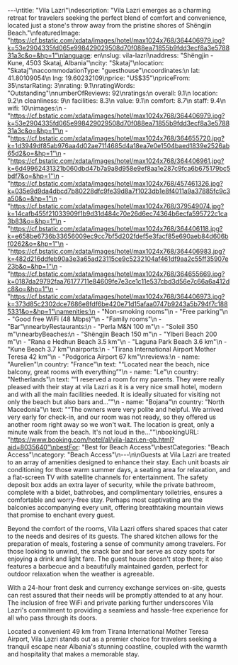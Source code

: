 ---\ntitle: "Vila Lazri"\ndescription: "Vila Lazri emerges as a charming retreat for travelers seeking the perfect blend of comfort and convenience, located just a stone's throw away from the pristine shores of Shëngjin Beach."\nfeaturedImage: "https://cf.bstatic.com/xdata/images/hotel/max1024x768/364406979.jpg?k=53e2904335fd065e998429029508d70f088ea71855b9fdd3ecf8a3e578831a3c&o=&hp=1"\nlanguage: en\nslug: vila-lazri\naddress: "Shëngjin - Kune, 4503 Skataj, Albania"\ncity: "Skataj"\nlocation: "Skataj"\naccommodationType: "guesthouse"\ncoordinates:\n  lat: 41.80109054\n  lng: 19.60232109\nprice: "US$35"\npriceFrom: 35\nstarRating: 3\nrating: 9.1\nratingWords: "Outstanding"\nnumberOfReviews: 92\nratings:\n  overall: 9.1\n  location: 9.2\n  cleanliness: 9\n  facilities: 8.3\n  value: 9.1\n  comfort: 8.7\n  staff: 9.4\n  wifi: 10\nimages:\n  - "https://cf.bstatic.com/xdata/images/hotel/max1024x768/364406979.jpg?k=53e2904335fd065e998429029508d70f088ea71855b9fdd3ecf8a3e578831a3c&o=&hp=1"\n  - "https://cf.bstatic.com/xdata/images/hotel/max1024x768/364655720.jpg?k=1d3949df85ab976aa4d02ae7114685d4a18ea7e0e1504baed1839e2526ab65d2&o=&hp=1"\n  - "https://cf.bstatic.com/xdata/images/hotel/max1024x768/364406961.jpg?k=6d49962431321b060dbd47b7a9a8d958e9ef8aa1e287c9fca6b675179bc5bdf7&o=&hp=1"\n  - "https://cf.bstatic.com/xdata/images/hotel/max1024x768/457461326.jpg?k=035e9d9da4dbcd7b80228dfc9fe39d8a7f1023db1e8f4011a9a37885fc9c3a50&o=&hp=1"\n  - "https://cf.bstatic.com/xdata/images/hotel/max1024x768/379549074.jpg?k=14cafb455f21033909f1b9d31d484c70e26d6ec74364b6ecfa595722c1ca3b83&o=&hp=1"\n  - "https://cf.bstatic.com/xdata/images/hotel/max1024x768/364406118.jpg?k=e658be6736b33656009ec9cc7bf5d202fdef5e3facf85e690aeb84d606bf0262&o=&hp=1"\n  - "https://cf.bstatic.com/xdata/images/hotel/max1024x768/364406983.jpg?k=482d216ddfeb90a3e3a65ad23115ce9c5232104af461df9aa2c55ff35907e23b&o=&hp=1"\n  - "https://cf.bstatic.com/xdata/images/hotel/max1024x768/364655669.jpg?k=0187da29792faa76177711e84609fe7e3ce1c11e537cbd3d56e7c66a6a412dc8&o=&hp=1"\n  - "https://cf.bstatic.com/xdata/images/hotel/max1024x768/364406973.jpg?k=373d85c2302dce7686e8fdf6be420e71d15afaa0747b9243a5b794f7c1885331&o=&hp=1"\namenities:\n  - "Non-smoking rooms"\n  - "Free parking"\n  - "Good free WiFi (48 Mbps)"\n  - "Family rooms"\n  - "Bar"\nnearbyRestaurants:\n  - "Perla M&N 100 m"\n  - "Soleil 350 m"\nnearbyBeaches:\n  - "Shëngjin Beach 150 m"\n  - "Ylberi Beach 200 m"\n  - "Rana e Hedhun Beach 3.5 km"\n  - "Laguna Park Beach 3.6 km"\n  - "Kune Beach 3.7 km"\nairports:\n  - "Tirana International Airport Mother Teresa 42 km"\n  - "Podgorica Airport 67 km"\nreviews:\n  - name: "Aurelien"\n    country: "France"\n    text: "“Located near the beach, nice balcony, great rooms with everything”"\n  - name: "Le"\n    country: "Netherlands"\n    text: "“I reserved a room for my parents. They were really pleased with their stay at vila Lazri as it is a very nice small hotel, modern and with all the main facilities needed. It is ideally situated for visiting not only the beach but also bars and...”"\n  - name: "Bojana"\n    country: "North Macedonia"\n    text: "“The owners were very polite and helpful. We arrived very early for check-in, and our room was not ready, so they offered us another room right away so we won't wait. The location is great, only a minute walk from the beach. It's not loud in the...”"\nbookingURL: "https://www.booking.com/hotel/al/vila-lazri.en-gb.html?aid=8035640"\nbestFor: "Best for Beach Access"\nbestCategories: "Beach Access"\ncategory: "Beach Access"\n---\n\nGuests at Vila Lazri are treated to an array of amenities designed to enhance their stay. Each unit boasts air conditioning for those warm summer days, a seating area for relaxation, and a flat-screen TV with satellite channels for entertainment. The safety deposit box adds an extra layer of security, while the private bathroom, complete with a bidet, bathrobes, and complimentary toiletries, ensures a comfortable and worry-free stay. Perhaps most captivating are the balconies accompanying every unit, offering breathtaking mountain views that promise to enchant every guest.

Beyond the comfort of the rooms, Vila Lazri offers shared spaces that cater to the needs and desires of its guests. The shared kitchen allows for the preparation of meals, fostering a sense of community among travelers. For those looking to unwind, the snack bar and bar serve as cozy spots for enjoying a drink and light fare. The guest house doesn't stop there; it also features a barbecue and a beautifully maintained garden, perfect for outdoor relaxation when the weather is agreeable.

With a 24-hour front desk and currency exchange services on-site, guests can rest assured that their needs will be promptly attended to at any hour. The inclusion of free WiFi and private parking further underscores Vila Lazri's commitment to providing a seamless and hassle-free experience for all who pass through its doors.

Located a convenient 49 km from Tirana International Mother Teresa Airport, Vila Lazri stands out as a premier choice for travelers seeking a tranquil escape near Albania's stunning coastline, coupled with the warmth and hospitality that makes a memorable stay.